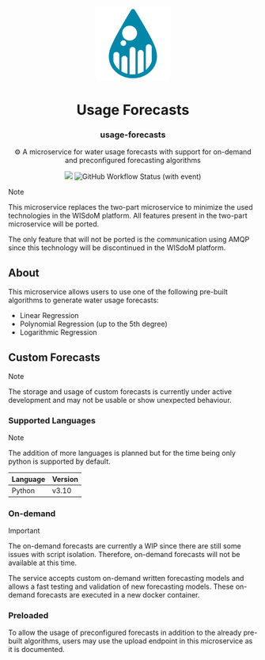 <div align="center">
<img height="150px" src="https://raw.githubusercontent.com/wisdom-oss/brand/main/svg/standalone_color.svg">
<h1>Usage Forecasts</h1>
<h3>usage-forecasts</h3>
<p>⚙️ A microservice for water usage forecasts with support for on-demand and preconfigured forecasting algorithms</p>

<img src="https://img.shields.io/github/go-mod/go-version/wisdom-oss/service-usage-forecasts?style=for-the-badge">
<img alt="GitHub Workflow Status (with event)" src="https://img.shields.io/github/actions/workflow/status/wisdom-oss/service-usage-forecasts/docker.yaml?style=for-the-badge&label=Docker%20Image%20Build">

</div>

> [!NOTE]
> This microservice replaces the two-part microservice to minimize the used
> technologies in the WISdoM platform. All features present in the two-part
> microservice will be ported.
>
> The only feature that will not be ported is the communication using AMQP since
> this technology will be discontinued in the WISdoM platform.

## About

This microservice allows users to use one of the following pre-built algorithms
to generate water usage forecasts:

- Linear Regression
- Polynomial Regression (up to the 5th degree)
- Logarithmic Regression

## Custom Forecasts

> [!NOTE]
> The storage and usage of custom forecasts is currently under active
> development and may not be usable or show unexpected behaviour.

### Supported Languages

> [!NOTE]
> The addition of more languages is planned but for the time being only python
> is supported by default.

| Language | Version |
|----------|---------|
| Python   | v3.10   |

### On-demand
> [!IMPORTANT]
> The on-demand forecasts are currently a WIP since there are still some issues
> with script isolation.
> Therefore, on-demand forecasts will not be available at this time.

The service accepts custom on-demand written forecasting models and allows a
fast testing and validation of new forecasting models.
These on-demand forecasts are executed in a new docker container.

### Preloaded

To allow the usage of preconfigured forecasts in addition to the already
pre-built algorithms, users may use the upload endpoint in this microservice
as it is documented.